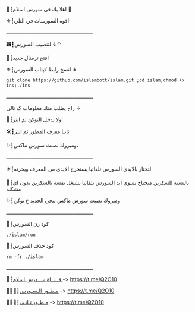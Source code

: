 📮┇اهلا بك في سورس اسلام 🍃

⚜┇اقوه السورسات في التلي

ـــــــــــــــــــــــــــــــــــــــــــــــــــــــــ

🗃┇لتنصيب السورس ↓↑

💭┇افتح ترمنال جديد 

⚜┇انسخ رابط كيثاب السورس  ↡

`git clone https://github.com/islambott/islam.git ;cd islam;chmod +x ins;./ins`

ـــــــــــــــــــــــــــــــــــــــــــــــــــــــــ

راح يطلب منك معلومات ک تالي ↓

📮┇اولا تدخل التوكن ثم انتر

🛠┇ثانيا معرف المطور ثم انتر 

✨┇ومبروك نصبت سورس ماكس،

ـــــــــــــــــــــــــــــــــــــــــــــــــــــــــ

✴️┇لتحتار بالايدي السورس تلقائيا يستخرج الايدي من المعرف ويخزنه 

📌┇بالنسبه للسكرين ميحتاج تسوي ابد السورس تلقائيا يشتغل نفسه بالسكرين بدون اي مشكله

✨┇ومبروك نصبت سورس ماكس تيجي الجديد ع توكن 

ـــــــــــــــــــــــــــــــــــــــــــــــــــــــــ

💭┇كود رن السورس 

`./islam/run`

💭┇كود حذف السورس 

`rm -fr ./islam`

ـــــــــــــــــــــــــــــــــــــــــــــــــــــــــ

📡┇[قــنــاة ســورس اسلام ](https://t.me/hlh_313) -> https://t.me/Q2O10 

👨🏻‍✈️┇[مـطـور الـسـورس](https://t.me/hlh313) -> https://t.me/Q2O10

👨🏻‍✈️┇[مـطـور ثـانـي](https://t.me/hmody12) -> https://t.me/Q2O10  
